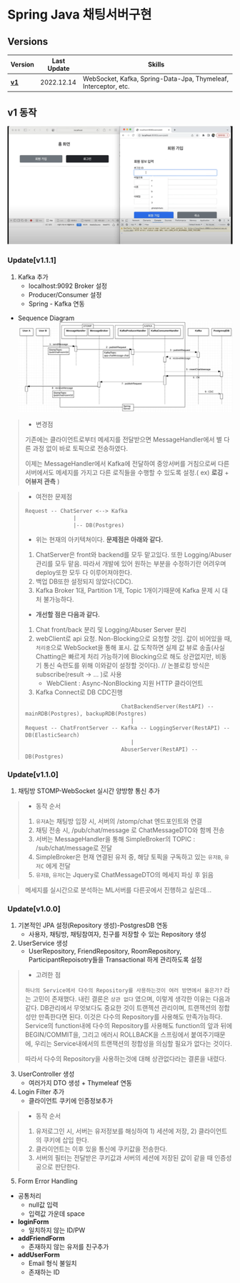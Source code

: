 # Spring Java 채팅서버구현
## Versions

| Version                                                                 | Last Update | Skills                                                          | 
|-------------------------------------------------------------------------|-------------|-----------------------------------------------------------------|
| **[v1](https://github.com/ghkdqhrbals/spring-chatting-server/tree/v1)** | 2022.12.14  | WebSocket, Kafka, Spring-Data-Jpa, Thymeleaf, Interceptor, etc. |

## v1 동작
[![Watch the video](img/chattingMov.png)](https://www.youtube.com/watch?v=nwD3AX6CJcc)

### Update[v1.1.1]
1. Kafka 추가
   * localhost:9092 Broker 설정
   * Producer/Consumer 설정
   * Spring - Kafka 연동
* Sequence Diagram
![chatSeq](img/chatting.png)
> * 변경점
> 
> 기존에는 클라이언트로부터 메세지를 전달받으면 MessageHandler에서 별 다른 과정 없이 바로 토픽으로 전송하였다.
> 
> 이제는 MessageHandler에서 Kafka에 전달하여 중앙서버를 거침으로써 다른 서버에서도 메세지를 가지고 다른 로직들을 수행할 수 있도록 설정.( ex) **로깅** + **어뷰저 관측** )

> * 여전한 문제점
> 
> ```
> Request -- ChatServer <--> Kafka
>                |             
>                |-- DB(Postgres)
> ```
> 
> * 위는 현재의 아키텍쳐이다. **문제점은 아래와 같다.**
> 
> 1. ChatServer은 front와 backend를 모두 맡고있다. 또한 Logging/Abuser관리를 모두 맡음. 따라서 개발에 있어 원하는 부분을 수정하기란 어려우며 deploy또한 모두 다 이루어져야한다.
> 2. 백업 DB또한 설정되지 않았다(CDC).
> 3. Kafka Broker 1대, Partition 1개, Topic 1개이기때문에 Kafka 문제 시 대처 불가능하다.
> 
> * **개선할 점은 다음과 같다.**
> 
> 1. Chat front/back 분리 및 Logging/Abuser Server 분리
> 2. webClient로 api 요청. Non-Blocking으로 요청할 것임. 값이 비어있을 때, `처리중`으로 WebSocket을 통해 표시. 값 도착하면 실제 값 뷰로 송출(사실 Chatting은 빠르게 처리 가능하기에 Blocking으로 해도 상관없지만, 비동기 통신 숙련도를 위해 이와같이 설정할 것이다). // 논블로킹 방식은 subscribe(result -> ... )로 사용
>    * WebClient : Async-NonBlocking 지원 HTTP 클라이언트
> 3. Kafka Connect로 DB CDC진행
> ```
>                               ChatBackendServer(RestAPI) -- mainRDB(Postgres), backupRDB(Postgres)
>                                  |
> Request -- ChatFrontServer -- Kafka -- LoggingServer(RestAPI) -- DB(ElasticSearch)
>                                  |
>                               AbuserServer(RestAPI) -- DB(Postgres)
> ```
> 
### Update[v1.1.0]
1. 채팅방 STOMP-WebSocket 실시간 양방향 통신 추가
> * 동작 순서
> 
> 1. `유저A`는 채팅방 입장 시, 서버의 /stomp/chat 엔드포인트와 연결
> 2. 채팅 전송 시, /pub/chat/message 로 ChatMessageDTO와 함께 전송
> 3. 서버는 MessageHandler을 통해 SimpleBroker의 TOPIC : /sub/chat/message로 전달
> 4. SimpleBroker은 현재 연결된 유저 중, 해당 토픽을 구독하고 있는 `유저B`, `유저C` 에게 전달
> 5. `유저B`, `유저C`는 Jquery로 ChatMessageDTO의 메세지 파싱 후 읽음

> 메세지를 실시간으로 분석하는 ML서버를 다른곳에서 진행하고 싶은데...
 
### Update[v1.0.0]
1. 기본적인 JPA 설정(Repository 생성)-PostgresDB 연동
   * 사용자, 채팅방, 채팅참여자, 친구를 저장할 수 있는 Repository 생성
2. UserService 생성
   * UserRepository, FriendRepository, RoomRepository, ParticipantRepoisotry들을 Transactional 하게 관리하도록 설정
> * 고려한 점
>
> `하나의 Service에서 다수의 Repository를 사용하는것이 여러 방면에서 옳은가?` 라는 고민이 존재했다. 내린 결론은 `상관 없다` 였으며, 이렇게 생각한 이유는 다음과 같다. DB관리에서 무엇보다도 중요한 것이 트랜젝션 관리이며, 트랜잭션의 정합성만 만족한다면 된다.
> 이것은 다수의 Repository를 사용해도 만족가능하다. Service의 function내에 다수의 Repository를 사용해도 function의 앞과 뒤에 BEGIN/COMMIT을, 그리고 에러시 ROLLBACK을 스프링에서 붙여주기때문에, 우리는 Service내에서의 트랜잭션의 정합성을 의심할 필요가 없다는 것이다. 
> 
> 따라서 다수의 Repository을 사용하는것에 대해 상관없다라는 결론을 내렸다.
3. UserController 생성
   * 여러가지 DTO 생성 + Thymeleaf 연동
4. Login Filter 추가
   * 클라이언트 쿠키에 인증정보추가
> * 동작 순서
> 
> 1. 유저로그인 시, 서버는 유저정보를 해싱하여 1) 세션에 저장, 2) 클라이언트의 쿠키에 삽입 한다.
> 2. 클라이언트는 이후 있을 통신에 쿠키값을 전송한다.
> 3. 서버의 필터는 전달받은 쿠키값과 서버의 세션에 저장된 값이 같을 때 인증성공으로 판단한다.
5. Form Error Handling
  * 공통처리
    * null값 입력
    * 입력값 가운데 space
  * **loginForm**
    * 일치하지 않는 ID/PW
  * **addFriendForm**
    * 존재하지 않는 유저를 친구추가
  * **addUserForm**
    * Email 형식 불일치
    * 존재하는 ID

